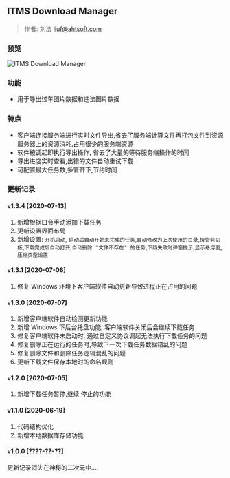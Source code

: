 ## ITMS Download Manager

> 作者: 刘法 <liuf@ahtsoft.com>


### 预览
![ITMS Download Manager](http://image.joylau.cn/blog/itms-download-manager.gif)

### 功能
- 用于导出过车图片数据和违法图片数据

### 特点
- 客户端连接服务端进行实时文件导出,省去了服务端计算文件再打包文件到资源服务器上的资源消耗,占用很少的服务端资源
- 软件被调起即执行导出操作, 省去了大量的等待服务端操作的时间
- 导出进度实时查看,出错的文件自动重试下载
- 可配置最大任务数,多管齐下,节约时间

### 更新记录

#### v1.3.4 [2020-07-13]
1. 新增根据口令手动添加下载任务
2. 更新设置界面布局
3. 新增设置: `开机启动`, `启动后自动开始未完成的任务`,`自动修改为上次使用的目录`,`接管剪切板`,`下载完成后自动打开`,`自动删除 "文件不存在" 的任务`,`下载失败时弹窗提示`,`显示悬浮窗`,`压缩类型设置`


#### v1.3.1 [2020-07-08]
1. 修复 Windows 环境下客户端软件自动更新导致进程正在占用的问题


#### v1.3.0 [2020-07-07]
1. 新增客户端软件自动检测更新功能
2. 新增 Windows 下后台托盘功能, 客户端软件关闭后会继续下载任务
3. 修复客户端软件未启动时, 通过自定义协议调起无法执行下载任务的问题
4. 修复删除正在运行的任务时,导致下一次下载任务数据错乱的问题
5. 修复删除文件和删除任务逻辑混乱的问题
6. 更新下载文件保存本地时的命名规则


#### v1.2.0 [2020-07-05]
1. 新增下载任务暂停,继续,停止的功能


#### v1.1.0 [2020-06-19]
1. 代码结构优化
2. 新增本地数据库存储功能


#### v1.0.0 [????-??-??]
更新记录消失在神秘的二次元中....
